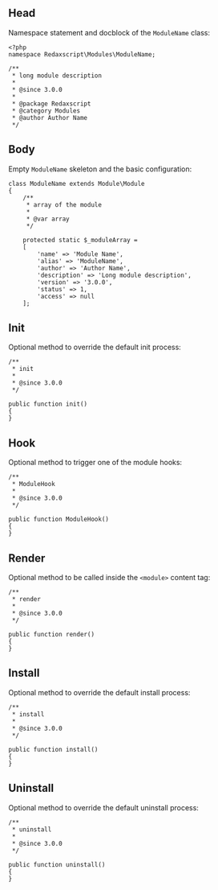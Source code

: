 Head
----

Namespace statement and docblock of the `ModuleName` class:

```
<?php
namespace Redaxscript\Modules\ModuleName;

/**
 * long module description
 *
 * @since 3.0.0
 *
 * @package Redaxscript
 * @category Modules
 * @author Author Name
 */
```


Body
----

Empty `ModuleName` skeleton and the basic configuration:

```
class ModuleName extends Module\Module
{
	/**
	 * array of the module
	 *
	 * @var array
	 */

	protected static $_moduleArray =
	[
		'name' => 'Module Name',
		'alias' => 'ModuleName',
		'author' => 'Author Name',
		'description' => 'Long module description',
		'version' => '3.0.0',
		'status' => 1,
		'access' => null
	];
```


Init
----

Optional method to override the default init process:

```
/**
 * init
 *
 * @since 3.0.0
 */

public function init()
{
}
```


Hook
----

Optional method to trigger one of the module hooks:

```
/**
 * ModuleHook
 *
 * @since 3.0.0
 */

public function ModuleHook()
{
}
```


Render
------

Optional method to be called inside the `<module>` content tag:

```
/**
 * render
 *
 * @since 3.0.0
 */

public function render()
{
}
```


Install
-------

Optional method to override the default install process:

```
/**
 * install
 *
 * @since 3.0.0
 */

public function install()
{
}
```


Uninstall
---------

Optional method to override the default uninstall process:

```
/**
 * uninstall
 *
 * @since 3.0.0
 */

public function uninstall()
{
}
```
